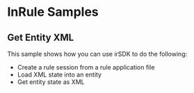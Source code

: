 # InRule Samples

## Get Entity XML

This sample shows how you can use irSDK to do the following:

* Create a rule session from a rule application file
* Load XML state into an entity
* Get entity state as XML
